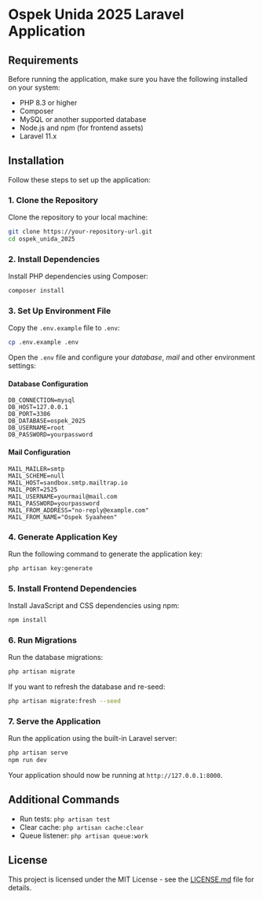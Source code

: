 
# Ospek Unida 2025 Laravel Application

## Requirements

Before running the application, make sure you have the following installed on your system:

- PHP 8.3 or higher
- Composer
- MySQL or another supported database
- Node.js and npm (for frontend assets)
- Laravel 11.x

## Installation

Follow these steps to set up the application:

### 1. Clone the Repository

Clone the repository to your local machine:

```bash
git clone https://your-repository-url.git
cd ospek_unida_2025
```

### 2. Install Dependencies

Install PHP dependencies using Composer:

```bash
composer install
```

### 3. Set Up Environment File

Copy the `.env.example` file to `.env`:

```bash
cp .env.example .env
```

Open the `.env` file and configure your *database*, *mail* and other environment settings:

#### Database Configuration
```plaintext
DB_CONNECTION=mysql
DB_HOST=127.0.0.1
DB_PORT=3306
DB_DATABASE=ospek_2025
DB_USERNAME=root
DB_PASSWORD=yourpassword
```

#### Mail Configuration
```plaintext
MAIL_MAILER=smtp
MAIL_SCHEME=null
MAIL_HOST=sandbox.smtp.mailtrap.io
MAIL_PORT=2525
MAIL_USERNAME=yourmail@mail.com
MAIL_PASSWORD=yourpassword
MAIL_FROM_ADDRESS="no-reply@example.com"
MAIL_FROM_NAME="Ospek Syaaheen"
```

### 4. Generate Application Key

Run the following command to generate the application key:

```bash
php artisan key:generate
```

### 5. Install Frontend Dependencies

Install JavaScript and CSS dependencies using npm:

```bash
npm install
```

### 6. Run Migrations

Run the database migrations:

```bash
php artisan migrate
```

If you want to refresh the database and re-seed:

```bash
php artisan migrate:fresh --seed
```

### 7. Serve the Application

Run the application using the built-in Laravel server:

```bash
php artisan serve
npm run dev
```

Your application should now be running at `http://127.0.0.1:8000`.

## Additional Commands

- Run tests: `php artisan test`
- Clear cache: `php artisan cache:clear`
- Queue listener: `php artisan queue:work`

## License

This project is licensed under the MIT License - see the [LICENSE.md](LICENSE.md) file for details.
